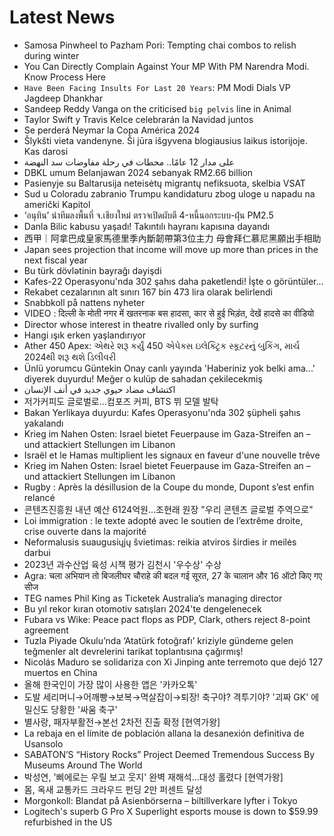 # Latest News
-  Samosa Pinwheel to Pazham Pori: Tempting chai combos to relish during winter
-  You Can Directly Complain Against Your MP With PM Narendra Modi. Know Process Here
-  `Have Been Facing Insults For Last 20 Years`: PM Modi Dials VP Jagdeep Dhankhar
-  Sandeep Reddy Vanga on the criticised `big pelvis` line in Animal
-  Taylor Swift y Travis Kelce celebrarán la Navidad juntos
-  Se perderá Neymar la Copa América 2024
-  Šlykšti vieta vandenyne. Ši jūra išgyvena blogiausius laikus istorijoje. Kas darosi
-  على مدار 12 عامًا.. محطات في رحلة مفاوضات سد النهضة
-  DBKL umum Belanjawan 2024 sebanyak RM2.66 billion
-  Pasienyje su Baltarusija neteisėtų migrantų nefiksuota, skelbia VSAT
-  Sud u Coloradu zabranio Trumpu kandidaturu zbog uloge u napadu na američki Kapitol
-  ‘อนุทิน’ นำทีมลงพื้นที่ จ.เชียงใหม่ ตรวจเปิดผับตี 4-หนี้นอกระบบ-ฝุ่น PM2.5
-  Danla Bilic kabusu yaşadı! Takıntılı hayranı kapısına dayandı
-  西甲｜阿拿巴成皇家馬德里季內斷韌帶第3位主力 母會拜仁慕尼黑願出手相助
-  Japan sees projection that income will move up more than prices in the next fiscal year
-  Bu türk dövlətinin bayrağı dəyişdi
-  Kafes-22 Operasyonu'nda 302 şahıs daha paketlendi! İşte o görüntüler...
-  Rekabet cezalarının alt sınırı 167 bin 473 lira olarak belirlendi
-  Snabbkoll på nattens nyheter
-  VIDEO : दिल्ली के मोती नगर में खतरनाक बस हादसा, कार से हुई भिड़ंत, देखें हादसे का वीडियो
-  Director whose interest in theatre rivalled only by surfing
-  Hangi ışık erken yaşlandırıyor
-  Ather 450 Apex: એથરે શરૂ કર્યું 450 એપેક્સ ઇલેક્ટ્રિક સ્કૂટરનું બુકિંગ, માર્ચ 2024થી શરૂ થશે ડિલીવરી
-  Ünlü yorumcu Güntekin Onay canlı yayında 'Haberiniz yok belki ama...' diyerek duyurdu! Meğer o kulüp de sahadan çekilecekmiş
-  اكتشاف مضاد حيوي جديد في أنف الإنسان
-  저가커피도 글로벌로…컴포즈 커피, BTS 뷔 모델 발탁
-  Bakan Yerlikaya duyurdu: Kafes Operasyonu'nda 302 şüpheli şahıs yakalandı
-  Krieg im Nahen Osten: Israel bietet Feuerpause im Gaza-Streifen an – und attackiert Stellungen im Libanon
-  Israël et le Hamas multiplient les signaux en faveur d'une nouvelle trêve
-  Krieg im Nahen Osten: Israel bietet Feuerpause im Gaza-Streifen an – und attackiert Stellungen im Libanon
-  Rugby : Après la désillusion de la Coupe du monde, Dupont s’est enfin relancé
-  콘텐츠진흥원 내년 예산 6124억원…조현래 원장 "우리 콘텐츠 글로벌 주역으로"
-  Loi immigration : le texte adopté avec le soutien de l’extrême droite, crise ouverte dans la majorité
-  Neformalusis suaugusiųjų švietimas: reikia atviros širdies ir meilės darbui
-  2023년 과수산업 육성 시책 평가 김천시 '우수상' 수상
-  Agra: चला अभियान तो बिजलीघर चौराहे की बदल गई सूरत, 27 के चालान और 16 ऑटो किए गए सीज
-  TEG names Phil King as Ticketek Australia’s managing director
-  Bu yıl rekor kıran otomotiv satışları 2024'te dengelenecek
-  Fubara vs Wike: Peace pact flops as PDP, Clark, others reject 8-point agreement
-  Tuzla Piyade Okulu’nda ‘Atatürk fotoğrafı’ kriziyle gündeme gelen teğmenler alt devrelerini tarikat toplantısına çağırmış!
-  Nicolás Maduro se solidariza con Xi Jinping ante terremoto que dejó 127 muertos en China
-  올해 한국인이 가장 많이 사용한 앱은 '카카오톡'
-  도발 세리머니→어깨빵→보복→멱살잡이→퇴장! 축구야? 격투기야? '괴짜 GK' 에밀신도 당황한 '싸움 축구'
-  별사랑, 패자부활전→본선 2차전 진출 확정 [현역가왕]
-  La rebaja en el límite de población allana la desanexión definitiva de Usansolo
-  SABATON’S “History Rocks” Project Deemed Tremendous Success By Museums Around The World
-  박성연, '삐에로는 우릴 보고 웃지' 완벽 재해석…대성 홀렸다 [현역가왕]
-  몸, 옥새 교통카드 크라우드 펀딩 2만 퍼센트 달성
-  Morgonkoll: Blandat på Asienbörserna – biltillverkare lyfter i Tokyo
-  Logitech's superb G Pro X Superlight esports mouse is down to $59.99 refurbished in the US
